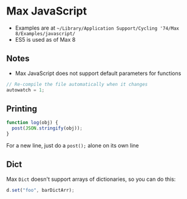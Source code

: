 # Max JavaScript

- Examples are at `~/Library/Application Support/Cycling '74/Max 8/Examples/javascript/`
- ES5 is used as of Max 8

## Notes

- Max JavaScript does not support default parameters for functions

``` javascript
// Re-compile the file automatically when it changes
autowatch = 1;
```

## Printing

``` javascript
function log(obj) {
  post(JSON.stringify(obj));
}
```

For a new line, just do a `post();` alone on its own line

## Dict

Max `Dict` doesn't support arrays of dictionaries, so you can do this:

``` javascript
d.set("foo", barDictArr);
```
